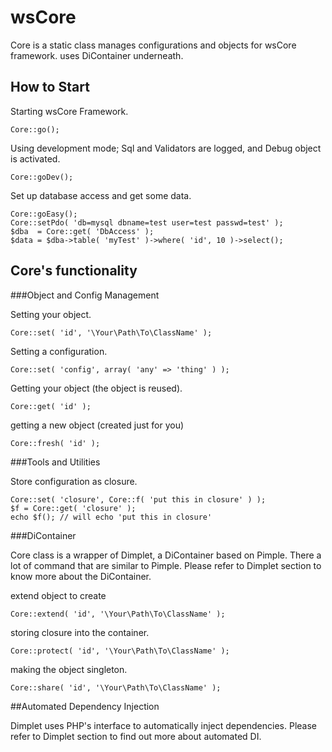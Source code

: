 wsCore
======

Core is a static class
manages configurations and objects for wsCore framework. 
uses DiContainer underneath. 

How to Start
------------

Starting wsCore Framework. 

    Core::go();

Using development mode; Sql and Validators are logged, and Debug object is activated.

    Core::goDev();

Set up database access and get some data.

    Core::goEasy();
    Core::setPdo( 'db=mysql dbname=test user=test passwd=test' );
    $dba  = Core::get( 'DbAccess' );
    $data = $dba->table( 'myTest' )->where( 'id', 10 )->select();

Core's functionality
--------------------

###Object and Config Management

Setting your object.

    Core::set( 'id', '\Your\Path\To\ClassName' );

Setting a configuration. 

    Core::set( 'config', array( 'any' => 'thing' ) );

Getting your object (the object is reused). 

    Core::get( 'id' );

getting a new object (created just for you)

    Core::fresh( 'id' );

###Tools and Utilities

Store configuration as closure. 

    Core::set( 'closure', Core::f( 'put this in closure' ) );
    $f = Core::get( 'closure' );
    echo $f(); // will echo 'put this in closure'

###DiContainer

Core class is a wrapper of Dimplet, a DiContainer based on Pimple. 
There a lot of command that are similar to Pimple. Please refer to
Dimplet section to know more about the DiContainer. 

extend object to create

    Core::extend( 'id', '\Your\Path\To\ClassName' );

storing closure into the container. 

    Core::protect( 'id', '\Your\Path\To\ClassName' );

making the object singleton. 

    Core::share( 'id', '\Your\Path\To\ClassName' );

##Automated Dependency Injection

Dimplet uses PHP's interface to automatically inject dependencies. 
Please refer to Dimplet section to find out more about automated DI. 

